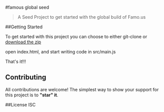 #famous global seed
> A Seed Project to get started with the global build of Famo.us

##Getting Started

To get started with this project you can choose to either git-clone or [download the zip](https://github.com/Famous/famous-global-seed/archive/master.zip)

open index.html, and start writing code in src/main.js

That's it!!!

## Contributing
All contributions are welcome! The simplest way to show your support for this project is to **"star" it**.

##License
ISC
